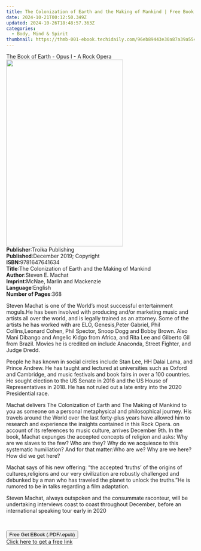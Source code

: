 ```yaml
---
title: The Colonization of Earth and the Making of Mankind | Free Book
date: 2024-10-21T00:12:50.349Z
updated: 2024-10-26T18:48:57.363Z
categories:
  - Body, Mind & Spirit
thumbnail: https://thmb-001-ebook.techidaily.com/96eb89443e30a87a39a55420d9f6c71b965bc940abcc4b24b666da33a6ae2983.jpg
---
```

<main id="book-container">
  <div class="flex flex-col">
    <div class="book-brief flex-1 py-6 px-4 sm:p-6 md:py-10 md:px-8">
      <!-- brief-->
      <div class="book-brief-main">
        The Book of Earth - Opus I - A Rock Opera
      </div>
    </div>
    <div
      class="book-meta-info flex-1 grid gap-4 col-start-1 col-end-3 row-start-1 sm:mb-6 sm:grid-cols-4 lg:gap-6 lg:col-start-2 lg:row-end-6 lg:row-span-6 lg:mb-0"
    >
      <div
        class="book-meta-info-left place-content-center mt-4 p-4 text-sm leading-6 col-start-2 col-span-2 dark:text-slate-400"
      >
        <img
          class="w-full h-500 object-cover rounded-lg sm:h-255 sm:col-span-2 lg:col-span-full"
          src="https://img-001-ebook.techidaily.com/6ccaf1cf297ce7bb2e01ab252ca5db71d53ce61c36fbeebc9e07370b10b3d70e.jpg"
          alt=""
          width="312"
          height="500"
        />
      </div>
      <div
        class="book-meta-info-right mt-2 col-start-1 row-start-2 col-span-3 self-center"
      >
        <!-- meta data  -->
        <div class="flex flex-col px-4 md:px-8">
          <div class="flex-1">
            <strong>Publisher</strong>:<span class="px-2"
              >Troika Publishing</span
            >
          </div>
          <div class="flex-1">
            <strong>Published</strong>:<span class="px-2"
              >December 2019; Copyright</span
            >
          </div>
          <div class="flex-1">
            <strong>ISBN</strong>:<span class="px-2">9781647641634</span>
          </div>
          <div class="flex-1">
            <strong>Title</strong>:<span class="px-2"
              >The Colonization of Earth and the Making of Mankind</span
            >
          </div>
          <div class="flex-1">
            <strong>Author</strong>:<span class="px-2">Steven E. Machat</span>
          </div>
          <div class="flex-1">
            <strong>Imprint</strong>:<span class="px-2"
              >McNae, Marlin and Mackenzie</span
            >
          </div>
          <div class="flex-1">
            <strong>Language</strong>:<span class="px-2">English</span>
          </div>
          <div class="flex-1">
            <strong>Number of Pages</strong>:<span class="px-2">368</span>
          </div>
        </div>
      </div>
    </div>
    <div class="book-description flex-1 py-6 px-4 sm:p-6 md:py-10 md:px-8">
      <div class="book-description-main">
        <div accordion-content="" id="description">
          <p>
            Steven Machat is one of the World’s most successful entertainment
            moguls.He has been involved with producing and/or marketing music
            and artists all over the world, and is legally trained as an
            attorney. Some of the artists he has worked with are ELO,
            Genesis,Peter Gabriel, Phil Collins,Leonard Cohen, Phil Spector,
            Snoop Dogg and Bobby Brown. Also Mani Dibango and Angelic Kidgo from
            Africa, and Rita Lee and Gilberto Gil from Brazil. Movies he is
            credited on include Anaconda, Street Fighter, and Judge Dredd.
          </p>
          <p>
            People he has known in social circles include Stan Lee, HH Dalai
            Lama, and Prince Andrew. He has taught and lectured at universities
            such as Oxford and Cambridge, and music festivals and book fairs in
            over a 100 countries. He sought election to the US Senate in 2016
            and the US House of Representatives in 2018. He has not ruled out a
            late entry into the 2020 Presidential race.
          </p>
          <p>
            Machat delivers The Colonization of Earth and The Making of Mankind
            to you as someone on a personal metaphysical and philosophical
            journey. His travels around the World over the last forty-plus years
            have allowed him to research and experience the insights contained
            in this Rock Opera. on account of its references to music culture,
            arrives December 9th. In the book, Machat expunges the accepted
            concepts of religion and asks: Why are we slaves to the few? Who are
            they? Why do we acquiesce to this systematic humiliation? And for
            that matter:Who are we? Why are we here? How did we get here?
          </p>
          <p>
            Machat says of his new offering: “the accepted ‘truths’ of the
            origins of cultures,religions and our very civilization are robustly
            challenged and debunked by a man who has traveled the planet to
            unlock the truths.”He is rumored to be in talks regarding a film
            adaptation.
          </p>
          <p>
            Steven Machat, always outspoken and the consummate raconteur, will
            be undertaking interviews coast to coast throughout December, before
            an international speaking tour early in 2020
          </p>
          <p>&nbsp;</p>
        </div>
        <div class="accordion-fader"></div>
      </div>
    </div>
    <div class="book-excerpts flex-1 py-6 px-4 sm:p-6 md:py-10 md:px-8"></div>
    <div
      class="book-about-author flex-1 py-6 px-4 sm:p-6 md:py-10 md:px-8"
    ></div>
    <div class="book-free-get flex-1 py-6 px-4 sm:p-6 md:py-10 md:px-8">
      <button
        id="btn-free-get"
        class="bg-blue-500 hover:bg-blue-700 text-white font-bold py-2 px-4 rounded"
      >
        Free Get EBook (.PDF/.epub)
      </button>
      <div id="countdown-display" class="px-2 text-lg mt-2"></div>
      <a
        id="free-link"
        class="hidden bg-blue-500 hover:bg-blue-700 text-white font-bold py-2 px-4 rounded"
        href="https://www.ebooks.com/en-us/book/209904672/the-colonization-of-earth-and-the-making-of-mankind/steven-e-machat/"
        target="_blank"
        >Click here to get a free link</a
      >
    </div>
    <script>
      let countdownTime = 0;
      let countdownInterval = null;
      document
        .getElementById('btn-free-get')
        .addEventListener('click', startCountdown);
      function startCountdown() {
        countdownTime = new Date().getTime() + 60000 * 3;
        countdownInterval = setInterval(updateCountdown, 1000);
        document.getElementById('btn-free-get').disabled = true;
        document
          .getElementById('btn-free-get')
          .classList.add('bg-gray-500', 'cursor-not-allowed');
      }
      function updateCountdown() {
        let currentTime = new Date().getTime();
        let timeLeft = countdownTime - currentTime;
        let secondsLeft = Math.floor(timeLeft / 1000);
        document.getElementById('countdown-display').innerHTML =
          `Remaining time: ${secondsLeft} seconds.`;
        if (secondsLeft <= 0) {
          clearInterval(countdownInterval);
          document.getElementById('btn-free-get').classList.add('hidden');
          document.getElementById('free-link').classList.remove('hidden');
          document.getElementById('countdown-display').innerHTML = '';
        }
      }
    </script>
  </div>
</main>

<ins class="adsbygoogle"
      style="display:block"
      data-ad-client="ca-pub-7571918770474297"
      data-ad-slot="8358498916"
      data-ad-format="auto"
      data-full-width-responsive="true"></ins>
    